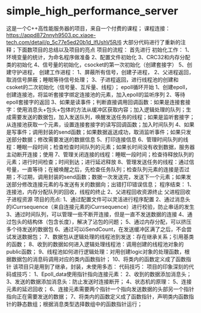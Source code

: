 # simple_high_performance_server
这是一个C++高性能服务器的项目，来自一个付费的课程；
课程连接：https://appd872nnyh9503.pc.xiaoe-tech.com/detail/p_5c77e5ed20b1d_lfUshV5R/6
大部分代码进行了重新的注释；下面数项目的总结以及项目的亮点
项目的流程：
首先进行
初始化工作：
1、环境变量的统计，为命名程序做准备
2、配置文件初始化
3、CRC32和内存分配类的初始化
4、信号量的初始化，csocket的第一次初始化（创建套接字）
5、创建守护进程，
创建工作进程：
1、屏蔽所有信号，创建子进程，
2、父进程返回，取消信号屏蔽；睡眠等待信号处理；
3、子进程返回，进行线程池的创建和csoket的二次初始化（信号量、互斥量、线程）；
epoll循环开始
1、创建epoll，创建连接池，将监听套接字绑定连接池的元素，加入epoll的监听序列
2、等待epoll套接字的返回
3、如果是读事件；判断直接调用回调函数：如果是连接套接字：使用消息头+包头+包体的方法从缓冲区获取内容；加入逻辑处理的队列；生成需要发送的数据包，加入发送队列，唤醒发送任务的线程；如果是监听套接字；从连接池获取一个元素，设置连接套接字的读写回调函数；加入时间队列
4、如果是写事件；调用封装的send函数；如果数据返送成功，取消监听事件；如果只发送部分数据；修改需要发送的数据信息
5、打印连接信息
6、管理时间队列的线程：睡眠一段时间；检查检查时间队列的元素；如果长时间没有收到数据，服务器主动断开连接；使用
7、管理关闭连接的线程：睡眠一段时间；检查待释放队列的元素；进行时间检查；时间到达；进行延迟释放
8、管理发送任务的线程：通过信号量，一直等待；在被唤醒之后，先检查任务队列；检查队列元素的连接是否过期；不过期，调用封装的send函数；数据一次发送完，发送下一个元素；如果发送部分修改连接元素的与发送有关的数据向；出错打印错误信息；
程序结束：
1、连接池，内存分配队列的回收，线程的终止
2、父进程回收资源终止
父进程回收子进程资源
项目的亮点:
1、通过配置文件可以灵活进行程序配置
2、通过消息头的iCurrsequence（来自连接元素的iCurrsequence）进行校验，防止串话的发生
3、通过时间队列，可以管理一些不断开连接，但是一直不发送数据的连接
4、通过包头的结构体（包含长度），解决了沾包的问题；
5、通过内存分配，可以挤压多个待发送的数据包
6、通过可以iSendCount，在发送缓冲区满了之后，不会尝试发送数据包；
7、数据包从逻辑处理的线程池到发送：存在继承关系；引用基类的函数；
8、收到的数据如何进入逻辑处理线程池：调用创建的线程池对象的public函数；
9、线程池如何进行逻辑处理：对用创建logic对象的处理函数，根据数据包的消息码调用对应的类内函数指针；
10、将类内的函数定义成了函数指针
该项目只是用到了继承，封装，未使用多态：
代码技巧：
项目的印象深刻的代码或技巧：
1、Epoll_data使用指针指向连接元素：
2、收到的数据添加消息头；
3、发送的数据添加消息头：防止发送时连接断开；
4、状态机的原理：
5、连接元素的延迟回收；
6、连接元素需要两个指针一个指向发送数据的头部另一个指针指向正在需要发送的数据；
7、将类内的函数定义成了函数指针，声明类内函数指针的静态数组；根据消息类型选择数组中的函数指针运行；
